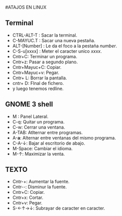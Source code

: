 #ATAJOS EN LINUX

## Terminal

*	CTRL-ALT-T : Sacar la terminal.
*	C-MAYUC.T : Sacar una nueva pestaña.
*	ALT-[Number] : Le da el foco a la pestaña _number_.
*	C-S-u[xxxx] : Meter el caracter unico _xxxx_.
*	Cntr+C:	Terminar un programa.
*	Cntr+z: Pasar a segundo plano.
*	Cntr+Mayuc+C: Copiar.
*	Cntr+Mayuc+v: Pegar.
*	Cntr+ L: Borrar la pantalla.
*	cntr+ D: FInal de fichero.
*   y luego tenemos redline.

## GNOME 3 shell

-	M :  Panel Lateral.
-	C-q: Quitar un programa.
-	C-w: Cerrar una ventana.
-	A-TAB: Atlternar entre programas.
- 	A-__a__: Alternar entre ventanas del mismo programa.
- 	C-A-↓: Bajar al escritorio de abajo.
-	M-Space: Cambiar el idioma.
-	M-↑: Maximizar la venta.

## TEXTO

-	Cntr-+: Aumentar la fuente.
-	Cntr--: Disminur la fuente.
-	Cntr+C:	Copiar.
-	Cntr+x: Cortar.
-	Cntr+v:	Pegar.
- S-←↑→↓: Subrayar de caracter en caracter.


